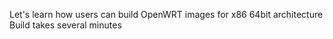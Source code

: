 Let's learn how users can build OpenWRT images for x86 64bit architecture
Build takes several minutes
